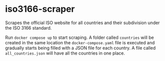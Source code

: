 # iso3166-scraper
Scrapes the official ISO website for all countries and their subdivision under the ISO 3166 standard.

Run `docker compose up` to start scraping. A folder called `countries` will be created in the same location the `docker-compose.yaml` file is executed and gradually starts being filled with a JSON file for each country. A file called `all_countries.json` will have all the countries in one place.